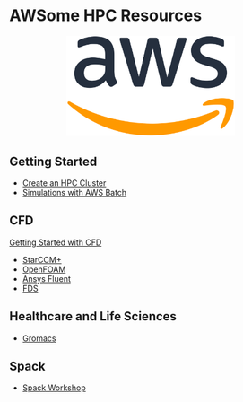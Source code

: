 # AWSome HPC Resources

<p align="center">
    <img src="aws.png" alt="drawing" width="300"/>
</p>

## Getting Started

* [Create an HPC Cluster](https://sc20.hpcworkshops.com/03-hpc-aws-parallelcluster-workshop.html)
* [Simulations with AWS Batch](https://sc20.hpcworkshops.com/06-aws-batch.html)

## CFD

[Getting Started with CFD](https://cfd-on-pcluster.workshop.aws/)

* [StarCCM+](https://cfd-on-pcluster.workshop.aws/starccm.html)
* [OpenFOAM](https://cfd-on-pcluster.workshop.aws/openfoam.html)
* [Ansys Fluent](https://cfd-on-pcluster.workshop.aws/fluent.html)
* [FDS](https://cfd-on-pcluster.workshop.aws/fds.html)

## Healthcare and Life Sciences

* [Gromacs](https://gromacs-on-pcluster.workshop.aws/)

## Spack

* [Spack Workshop](https://spack-tutorial.workshop.aws/) 

